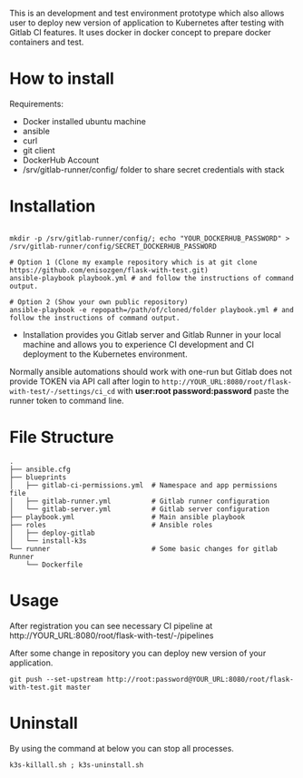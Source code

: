 This is an development and test environment prototype which also allows user to deploy new version of application to Kubernetes after testing with Gitlab CI features. It uses docker in docker concept to prepare docker containers and test.


# How to install

Requirements:
- Docker installed ubuntu machine
- ansible
- curl
- git client
- DockerHub Account
- /srv/gitlab-runner/config/ folder to share secret credentials with stack

# Installation


```

mkdir -p /srv/gitlab-runner/config/; echo "YOUR_DOCKERHUB_PASSWORD" > /srv/gitlab-runner/config/SECRET_DOCKERHUB_PASSWORD

# Option 1 (Clone my example repository which is at git clone https://github.com/enisozgen/flask-with-test.git)
ansible-playbook playbook.yml # and follow the instructions of command output.

# Option 2 (Show your own public repository)
ansible-playbook -e repopath=/path/of/cloned/folder playbook.yml # and follow the instructions of command output.
```

- Installation provides you Gitlab server and Gitlab Runner in your local machine and allows you to experience CI development and CI deployment to the Kubernetes environment.

Normally ansible automations should work with one-run but Gitlab does not provide TOKEN via API call after login to `http://YOUR_URL:8080/root/flask-with-test/-/settings/ci_cd` with **user:root password:password** paste the runner token to command line.


# File Structure

```
.
├── ansible.cfg
├── blueprints
│   ├── gitlab-ci-permissions.yml  # Namespace and app permissions file
│   ├── gitlab-runner.yml          # Gitlab runner configuration
│   └── gitlab-server.yml          # Gitlab server configuration
├── playbook.yml                   # Main ansible playbook
├── roles                          # Ansible roles
│   ├── deploy-gitlab
│   └── install-k3s
└── runner                         # Some basic changes for gitlab Runner
    └── Dockerfile
```

# Usage

After registration you can see necessary CI pipeline at http://YOUR_URL:8080/root/flask-with-test/-/pipelines

After some change in repository you can deploy new version of your application.

```
git push --set-upstream http://root:password@YOUR_URL:8080/root/flask-with-test.git master
```

# Uninstall

By using the command at below you can stop all processes.

`k3s-killall.sh ; k3s-uninstall.sh`
